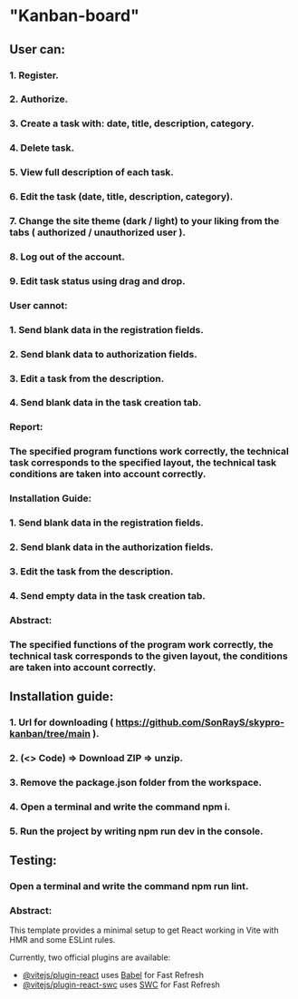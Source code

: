 # "Kanban-board"

## User can: 

### 1. Register. 
### 2. Authorize. 
### 3. Create a task with: date, title, description, category. 
### 4. Delete task.
### 5. View full description of each task.
### 6. Edit the task (date, title, description, category).
### 7. Change the site theme (dark / light) to your liking from the tabs ( authorized / unauthorized user ). 
### 8. Log out of the account. 
### 9. Edit task status using drag and drop. 


### User cannot: 

### 1. Send blank data in the registration fields. 
### 2. Send blank data to authorization fields. 
### 3. Edit a task from the description. 
### 4. Send blank data in the task creation tab.


### Report:

### The specified program functions work correctly, the technical task corresponds to the specified layout, the technical task conditions are taken into account correctly.


### Installation Guide:
### 1. Send blank data in the registration fields. 
### 2. Send blank data in the authorization fields. 
### 3. Edit the task from the description. 
### 4. Send empty data in the task creation tab.

### Abstract:

### The specified functions of the program work correctly, the technical task corresponds to the given layout, the conditions are taken into account correctly.

## Installation guide:

### 1. Url for downloading ( https://github.com/SonRayS/skypro-kanban/tree/main ).
### 2. (&lt;&gt; Code) =&gt; Download ZIP =&gt; unzip.
### 3. Remove the package.json folder from the workspace. 
### 4. Open a terminal and write the command npm i. 
### 5. Run the project by writing npm run dev in the console.


## Testing:
### Open a terminal and write the command npm run lint.


### Abstract:


This template provides a minimal setup to get React working in Vite with HMR and some ESLint rules.

Currently, two official plugins are available:

- [@vitejs/plugin-react](https://github.com/vitejs/vite-plugin-react/blob/main/packages/plugin-react/README.md) uses [Babel](https://babeljs.io/) for Fast Refresh
- [@vitejs/plugin-react-swc](https://github.com/vitejs/vite-plugin-react-swc) uses [SWC](https://swc.rs/) for Fast Refresh
